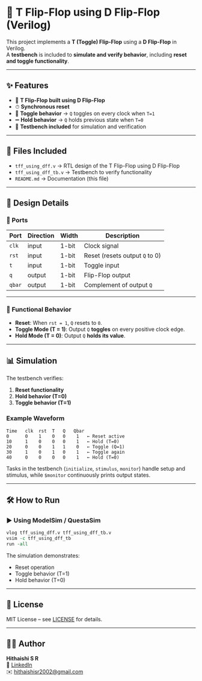 # 🔄 T Flip-Flop using D Flip-Flop (Verilog)

This project implements a **T (Toggle) Flip-Flop** using a **D Flip-Flop** in Verilog.  
 A **testbench** is included to **simulate and verify behavior**, including **reset and toggle functionality**.

---

## ✨ Features

- 🔹 **T Flip-Flop built using D Flip-Flop**
- ⏱ **Synchronous reset**
- 🔄 **Toggle behavior** → `Q` toggles on every clock when `T=1`
- ➖ **Hold behavior** → `Q` holds previous state when `T=0`
- 🧪 **Testbench included** for simulation and verification

---

## 📂 Files Included

- `tff_using_dff.v` → RTL design of the T Flip-Flop using D Flip-Flop
- `tff_using_dff_tb.v` → Testbench to verify functionality
- `README.md` → Documentation (this file)

---

## 🧩 Design Details

### 🔹 Ports

| Port   | Direction | Width | Description                    |
| ------ | --------- | ----- | ------------------------------ |
| `clk`  | input     | 1-bit | Clock signal                   |
| `rst`  | input     | 1-bit | Reset (resets output `Q` to 0) |
| `t`    | input     | 1-bit | Toggle input                   |
| `q`    | output    | 1-bit | Flip-Flop output               |
| `qbar` | output    | 1-bit | Complement of output `Q`       |

---

### 🔹 Functional Behavior

- **Reset**:
   When `rst = 1`, `Q` resets to `0`.
- **Toggle Mode (T = 1)**:
   Output `Q` **toggles** on every positive clock edge.
- **Hold Mode (T = 0)**:
   Output `Q` **holds its value**.

---

## 📊 Simulation

The testbench verifies:

1. **Reset functionality**
2. **Hold behavior (T=0)**
3. **Toggle behavior (T=1)**

### Example Waveform

```text
Time   clk  rst  T   Q   Qbar
0      0    1    0   0    1   ← Reset active
10     1    0    0   0    1   ← Hold (T=0)
20     0    0    1   1    0   ← Toggle (Q=1)
30     1    0    1   0    1   ← Toggle again
40     0    0    0   0    1   ← Hold (T=0)
```

Tasks in the testbench (`initialize`, `stimulus`, `monitor`) handle setup and stimulus, while `$monitor` continuously prints output states.

---

## 🛠️ How to Run

### ▶️ Using ModelSim / QuestaSim

```tcl
vlog tff_using_dff.v tff_using_dff_tb.v
vsim -c tff_using_dff_tb
run -all
```

The simulation demonstrates:

- Reset operation
- Toggle behavior (T=1)
- Hold behavior (T=0)

---

## 🔹 License

MIT License – see [LICENSE](../LICENSE) for details.

---

## 👨‍💻 Author

**Hithaishi S R**  
 🔗 [LinkedIn](https://www.linkedin.com/in/hithaishisr)  
 ✉️ hithaishisr2002@gmail.com